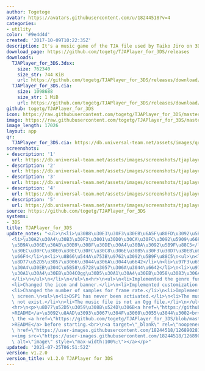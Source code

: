 ```yaml
---
author: Togetoge
avatar: https://avatars.githubusercontent.com/u/18244518?v=4
categories:
- utility
color: '#9e4d4d'
created: '2017-10-09T10:22:35Z'
description: It's a music game of the TJA file used by Taiko Jiro on 3DS.
download_page: https://github.com/togetg/TJAPlayer_for_3DS/releases
downloads:
  TJAPlayer_for_3DS.3dsx:
    size: 762340
    size_str: 744 KiB
    url: https://github.com/togetg/TJAPlayer_for_3DS/releases/download/v1.2.0/TJAPlayer_for_3DS.3dsx
  TJAPlayer_for_3DS.cia:
    size: 1098688
    size_str: 1 MiB
    url: https://github.com/togetg/TJAPlayer_for_3DS/releases/download/v1.2.0/TJAPlayer_for_3DS.cia
github: togetg/TJAPlayer_for_3DS
icon: https://raw.githubusercontent.com/togetg/TJAPlayer_for_3DS/master/resource/icon.png
image: https://raw.githubusercontent.com/togetg/TJAPlayer_for_3DS/master/resource/banner.png
image_length: 17026
layout: app
qr:
  TJAPlayer_for_3DS.cia: https://db.universal-team.net/assets/images/qr/tjaplayer_for_3ds-cia.png
screenshots:
- description: '1'
  url: https://db.universal-team.net/assets/images/screenshots/tjaplayer_for_3ds/1.png
- description: '2'
  url: https://db.universal-team.net/assets/images/screenshots/tjaplayer_for_3ds/2.png
- description: '3'
  url: https://db.universal-team.net/assets/images/screenshots/tjaplayer_for_3ds/3.png
- description: '4'
  url: https://db.universal-team.net/assets/images/screenshots/tjaplayer_for_3ds/4.png
- description: '5'
  url: https://db.universal-team.net/assets/images/screenshots/tjaplayer_for_3ds/5.png
source: https://github.com/togetg/TJAPlayer_for_3DS
systems:
- 3DS
title: TJAPlayer_for_3DS
update_notes: "<ul>\n<li>\u30B8\u30E3\u30F3\u30EB\u6A5F\u80FD\u3092\u5B9F\u88C5</li>\n\
  <li>\u30A2\u30A4\u30B3\u30F3\u3001\u30D0\u30CA\u30FC\u3092\u5909\u66F4</li>\n<li>\u5224\
  \u5B9A\u306E\u30AB\u30B9\u30BF\u30DE\u30A4\u30BA\u3092\u5B9F\u88C5</li>\n<li>\u30D5\
  \u30EC\u30FC\u30E0\u30EC\u30FC\u30C8\u306E\u30B5\u30F3\u30D7\u30EB\u6570\u3092\u5909\
  \u66F4</li>\n<li>\u8B66\u544A\u753B\u9762\u3092\u5B9F\u88C5\n<ul>\n<li>DSP1\u3092\
  \u8D77\u52D5\u3057\u3066\u3044\u306A\u3044\u6642</li>\n<li>\u97F3\u697D\u30D5\u30A1\
  \u30A4\u30EB\u304C\u5B58\u5728\u3057\u306A\u3044\u6642</li>\n<li>\u97F3\u697D\u30D5\
  \u30A1\u30A4\u30EB\u304COgg\u30D5\u30A1\u30A4\u30EB\u3058\u3083\u306A\u3044\u6642\
  </li>\n</ul>\n</li>\n</ul>\n<hr>\n<ul>\n<li>Implemented the genre function.</li>\n\
  <li>Changed the icon and banner.</li>\n<li>Implemented customization of judgment.</li>\n\
  <li>Changed the number of samples for frame rate.</li>\n<li>Implemented the warning\
  \ screen.\n<ul>\n<li>DSP1 has never been activated.</li>\n<li>The music file does\
  \ not exist.</li>\n<li>The music file is not an Ogg file.</li>\n</ul>\n</li>\n</ul>\n\
  <hr>\n<p>\u8D77\u52D5\u3059\u308B\u524D\u306B<a href=\"https://github.com/togetg/TJAPlayer_for_3DS/blob/master/README.md\"\
  >README</a>\u3092\u8AAD\u3093\u3067\u304F\u3060\u3055\u3044\u3002<br>\nPlease read\
  \ the <a href=\"https://github.com/togetg/TJAPlayer_for_3DS/blob/master/README_en.md\"\
  >README</a> before starting.<br>\n<a target=\"_blank\" rel=\"noopener noreferrer\"\
  \ href=\"https://user-images.githubusercontent.com/18244518/126890281-dd597f67-821a-4cd3-a6d0-e37c725418fe.png\"\
  ><img src=\"https://user-images.githubusercontent.com/18244518/126890281-dd597f67-821a-4cd3-a6d0-e37c725418fe.png\"\
  \ alt=\"image\" style=\"max-width:100%;\"></a></p>"
updated: '2021-07-25T06:51:52Z'
version: v1.2.0
version_title: v1.2.0 TJAPlayer for 3DS
---
```

